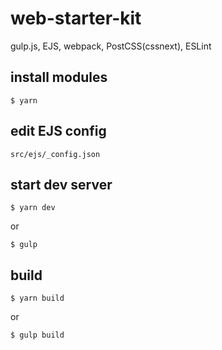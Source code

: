 # web-starter-kit
gulp.js, EJS, webpack, PostCSS(cssnext), ESLint

## install modules
```
$ yarn
```

## edit EJS config
```
src/ejs/_config.json
```

## start dev server
```
$ yarn dev
```
or
```
$ gulp
```

## build
```
$ yarn build
```
or
```
$ gulp build
```
